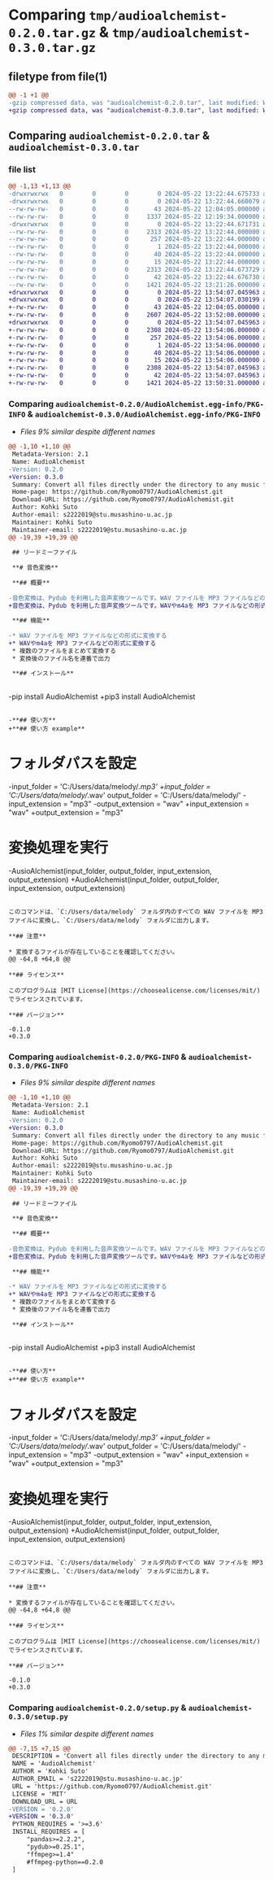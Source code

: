 # Comparing `tmp/audioalchemist-0.2.0.tar.gz` & `tmp/audioalchemist-0.3.0.tar.gz`

## filetype from file(1)

```diff
@@ -1 +1 @@
-gzip compressed data, was "audioalchemist-0.2.0.tar", last modified: Wed May 22 13:22:44 2024, max compression
+gzip compressed data, was "audioalchemist-0.3.0.tar", last modified: Wed May 22 13:54:07 2024, max compression
```

## Comparing `audioalchemist-0.2.0.tar` & `audioalchemist-0.3.0.tar`

### file list

```diff
@@ -1,13 +1,13 @@
-drwxrwxrwx   0        0        0        0 2024-05-22 13:22:44.675733 audioalchemist-0.2.0/
-drwxrwxrwx   0        0        0        0 2024-05-22 13:22:44.660079 audioalchemist-0.2.0/AudioAlchemist/
--rw-rw-rw-   0        0        0       43 2024-05-22 12:04:05.000000 audioalchemist-0.2.0/AudioAlchemist/__int__.py
--rw-rw-rw-   0        0        0     1337 2024-05-22 12:19:34.000000 audioalchemist-0.2.0/AudioAlchemist/audio_alchemist.py
-drwxrwxrwx   0        0        0        0 2024-05-22 13:22:44.671731 audioalchemist-0.2.0/AudioAlchemist.egg-info/
--rw-rw-rw-   0        0        0     2313 2024-05-22 13:22:44.000000 audioalchemist-0.2.0/AudioAlchemist.egg-info/PKG-INFO
--rw-rw-rw-   0        0        0      257 2024-05-22 13:22:44.000000 audioalchemist-0.2.0/AudioAlchemist.egg-info/SOURCES.txt
--rw-rw-rw-   0        0        0        1 2024-05-22 13:22:44.000000 audioalchemist-0.2.0/AudioAlchemist.egg-info/dependency_links.txt
--rw-rw-rw-   0        0        0       40 2024-05-22 13:22:44.000000 audioalchemist-0.2.0/AudioAlchemist.egg-info/requires.txt
--rw-rw-rw-   0        0        0       15 2024-05-22 13:22:44.000000 audioalchemist-0.2.0/AudioAlchemist.egg-info/top_level.txt
--rw-rw-rw-   0        0        0     2313 2024-05-22 13:22:44.673729 audioalchemist-0.2.0/PKG-INFO
--rw-rw-rw-   0        0        0       42 2024-05-22 13:22:44.676730 audioalchemist-0.2.0/setup.cfg
--rw-rw-rw-   0        0        0     1421 2024-05-22 13:21:26.000000 audioalchemist-0.2.0/setup.py
+drwxrwxrwx   0        0        0        0 2024-05-22 13:54:07.045963 audioalchemist-0.3.0/
+drwxrwxrwx   0        0        0        0 2024-05-22 13:54:07.030199 audioalchemist-0.3.0/AudioAlchemist/
+-rw-rw-rw-   0        0        0       43 2024-05-22 12:04:05.000000 audioalchemist-0.3.0/AudioAlchemist/__int__.py
+-rw-rw-rw-   0        0        0     2607 2024-05-22 13:52:00.000000 audioalchemist-0.3.0/AudioAlchemist/audio_alchemist.py
+drwxrwxrwx   0        0        0        0 2024-05-22 13:54:07.045963 audioalchemist-0.3.0/AudioAlchemist.egg-info/
+-rw-rw-rw-   0        0        0     2308 2024-05-22 13:54:06.000000 audioalchemist-0.3.0/AudioAlchemist.egg-info/PKG-INFO
+-rw-rw-rw-   0        0        0      257 2024-05-22 13:54:06.000000 audioalchemist-0.3.0/AudioAlchemist.egg-info/SOURCES.txt
+-rw-rw-rw-   0        0        0        1 2024-05-22 13:54:06.000000 audioalchemist-0.3.0/AudioAlchemist.egg-info/dependency_links.txt
+-rw-rw-rw-   0        0        0       40 2024-05-22 13:54:06.000000 audioalchemist-0.3.0/AudioAlchemist.egg-info/requires.txt
+-rw-rw-rw-   0        0        0       15 2024-05-22 13:54:06.000000 audioalchemist-0.3.0/AudioAlchemist.egg-info/top_level.txt
+-rw-rw-rw-   0        0        0     2308 2024-05-22 13:54:07.045963 audioalchemist-0.3.0/PKG-INFO
+-rw-rw-rw-   0        0        0       42 2024-05-22 13:54:07.045963 audioalchemist-0.3.0/setup.cfg
+-rw-rw-rw-   0        0        0     1421 2024-05-22 13:50:31.000000 audioalchemist-0.3.0/setup.py
```

### Comparing `audioalchemist-0.2.0/AudioAlchemist.egg-info/PKG-INFO` & `audioalchemist-0.3.0/AudioAlchemist.egg-info/PKG-INFO`

 * *Files 9% similar despite different names*

```diff
@@ -1,10 +1,10 @@
 Metadata-Version: 2.1
 Name: AudioAlchemist
-Version: 0.2.0
+Version: 0.3.0
 Summary: Convert all files directly under the directory to any music file.
 Home-page: https://github.com/Ryomo0797/AudioAlchemist.git
 Download-URL: https://github.com/Ryomo0797/AudioAlchemist.git
 Author: Kohki Suto
 Author-email: s2222019@stu.musashino-u.ac.jp
 Maintainer: Kohki Suto
 Maintainer-email: s2222019@stu.musashino-u.ac.jp
@@ -19,39 +19,39 @@
 
 ## リードミーファイル
 
 **# 音色変換**
 
 **## 概要**
 
-音色変換は、Pydub を利用した音声変換ツールです。WAV ファイルを MP3 ファイルなどの形式に変換することができます。
+音色変換は、Pydub を利用した音声変換ツールです。WAVやm4aを MP3 ファイルなどの形式に変換することができます。
 
 **## 機能**
 
-* WAV ファイルを MP3 ファイルなどの形式に変換する
+* WAVやm4aを MP3 ファイルなどの形式に変換する
 * 複数のファイルをまとめて変換する
 * 変換後のファイル名を連番で出力
 
 **## インストール**
 
 ```
-pip install AudioAlchemist
+pip3 install AudioAlchemist
 ```
 
-**## 使い方**
+**## 使い方 example**
 
 ```
 # フォルダパスを設定
-input_folder = 'C:/Users/data/melody/*.mp3'
+input_folder = 'C:/Users/data/melody/*.wav'
 output_folder = 'C:/Users/data/melody/'
-input_extension = "mp3"
-output_extension = "wav"
+input_extension = "wav"
+output_extension = "mp3"
 
 # 変換処理を実行
-AusioAlchemist(input_folder, output_folder, input_extension, output_extension)
+AudioAlchemist(input_folder, output_folder, input_extension, output_extension)
 ```
 
 このコマンドは、`C:/Users/data/melody` フォルダ内のすべての WAV ファイルを MP3 ファイルに変換し、`C:/Users/data/melody` フォルダに出力します。
 
 **## 注意**
 
 * 変換するファイルが存在していることを確認してください。
@@ -64,8 +64,8 @@
 
 **## ライセンス**
 
 このプログラムは [MIT License](https://choosealicense.com/licenses/mit/) でライセンスされています。
 
 **## バージョン**
 
-0.1.0
+0.3.0
```

### Comparing `audioalchemist-0.2.0/PKG-INFO` & `audioalchemist-0.3.0/PKG-INFO`

 * *Files 9% similar despite different names*

```diff
@@ -1,10 +1,10 @@
 Metadata-Version: 2.1
 Name: AudioAlchemist
-Version: 0.2.0
+Version: 0.3.0
 Summary: Convert all files directly under the directory to any music file.
 Home-page: https://github.com/Ryomo0797/AudioAlchemist.git
 Download-URL: https://github.com/Ryomo0797/AudioAlchemist.git
 Author: Kohki Suto
 Author-email: s2222019@stu.musashino-u.ac.jp
 Maintainer: Kohki Suto
 Maintainer-email: s2222019@stu.musashino-u.ac.jp
@@ -19,39 +19,39 @@
 
 ## リードミーファイル
 
 **# 音色変換**
 
 **## 概要**
 
-音色変換は、Pydub を利用した音声変換ツールです。WAV ファイルを MP3 ファイルなどの形式に変換することができます。
+音色変換は、Pydub を利用した音声変換ツールです。WAVやm4aを MP3 ファイルなどの形式に変換することができます。
 
 **## 機能**
 
-* WAV ファイルを MP3 ファイルなどの形式に変換する
+* WAVやm4aを MP3 ファイルなどの形式に変換する
 * 複数のファイルをまとめて変換する
 * 変換後のファイル名を連番で出力
 
 **## インストール**
 
 ```
-pip install AudioAlchemist
+pip3 install AudioAlchemist
 ```
 
-**## 使い方**
+**## 使い方 example**
 
 ```
 # フォルダパスを設定
-input_folder = 'C:/Users/data/melody/*.mp3'
+input_folder = 'C:/Users/data/melody/*.wav'
 output_folder = 'C:/Users/data/melody/'
-input_extension = "mp3"
-output_extension = "wav"
+input_extension = "wav"
+output_extension = "mp3"
 
 # 変換処理を実行
-AusioAlchemist(input_folder, output_folder, input_extension, output_extension)
+AudioAlchemist(input_folder, output_folder, input_extension, output_extension)
 ```
 
 このコマンドは、`C:/Users/data/melody` フォルダ内のすべての WAV ファイルを MP3 ファイルに変換し、`C:/Users/data/melody` フォルダに出力します。
 
 **## 注意**
 
 * 変換するファイルが存在していることを確認してください。
@@ -64,8 +64,8 @@
 
 **## ライセンス**
 
 このプログラムは [MIT License](https://choosealicense.com/licenses/mit/) でライセンスされています。
 
 **## バージョン**
 
-0.1.0
+0.3.0
```

### Comparing `audioalchemist-0.2.0/setup.py` & `audioalchemist-0.3.0/setup.py`

 * *Files 1% similar despite different names*

```diff
@@ -7,15 +7,15 @@
 DESCRIPTION = 'Convert all files directly under the directory to any music file.'
 NAME = 'AudioAlchemist'
 AUTHOR = 'Kohki Suto'
 AUTHOR_EMAIL = 's2222019@stu.musashino-u.ac.jp'
 URL = 'https://github.com/Ryomo0797/AudioAlchemist.git'
 LICENSE = 'MIT'
 DOWNLOAD_URL = URL
-VERSION = '0.2.0'
+VERSION = '0.3.0'
 PYTHON_REQUIRES = '>=3.6'
 INSTALL_REQUIRES = [
     "pandas>=2.2.2",
     "pydub>=0.25.1",
     "ffmpeg>=1.4"
     #ffmpeg-python==0.2.0
 ]
```

